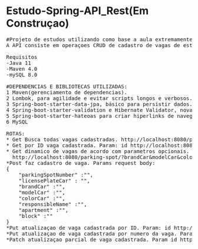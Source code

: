 # Estudo-Spring-API_Rest(Em Construçao)

<pre>
#Projeto de estudos utilizando como base a aula extremamente didatica de Michelli Brito, onde personalizei o codigo utilizando outros conhecimentos adquiridos.
A API consiste em operaçoes CRUD de cadastro de vagas de estacionamentos em edificios, utilizando JAVA,Spring e mySQL. 

Requisitos
-Java 11
-Maven 4.0
-mySQL 8.0

#DEPENDENCIAS E BIBLIOTECAS UTILIZADAS:
1 Maven(gerenciamento de dependencias).	
2 Lombok, para agilidade e evitar scripts longos e verbosos.
3 Spring-boot-starter-data-jpa, básico para persistir dados.
4 Spring-boot-starter-validation e Hibernate Validator, novamente para ganhar agilidade e codigos mais limpos, validando dados/inputs.
5 Spring-boot-starter-hateoas para criar hiperlinks de navegaçao e auxilio aos recursos da API.
6 MySQL

ROTAS:
* Get Busca todas vagas cadastradas. http://localhost:8080/parking-spot/all
* Get por ID vaga cadastrada. Param: id http://localhost:8080/parking-spot/
* Get dinamico de vagas de acordo com parametros opcionais. Params: marca, modelo e cor do veiculo 
  http://localhost:8080/parking-spot/?brandCar&modelCar&colorCar
*Post faz cadastro de vaga. Params request body:
{
	"parkingSpotNumber" :"",
	"licensePlateCar" :	"",
 	"brandCar" :"",
	"modelCar" :"",
	"colorCar" :"",
	"responsibleName" :"",
 	"apartment" :"",
  	"block" :""
}
*Put atualizaçao de vaga cadastrada por ID. Param: id http://localhost:8080/parking-spot/updateId/
*Put atualizaçao de vaga cadastrada por numero da vaga. Param parkingSpotNumber http://localhost:8080/parking-spot/update/
*Patch atualizaçao parcial de vaga cadastrada. Param id http://localhost:8080/parking-spot/patchId/

</pre>
